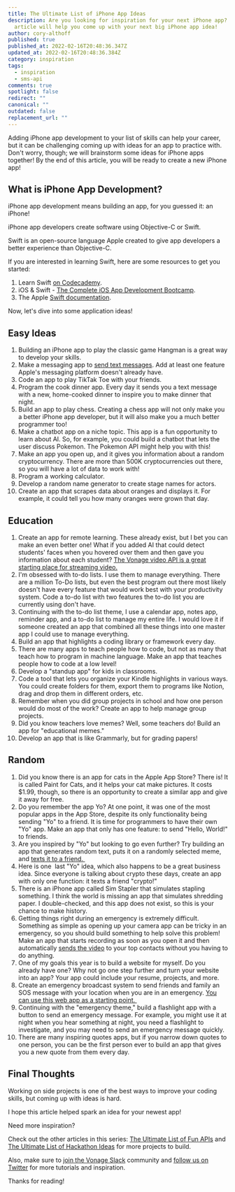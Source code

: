 ```yaml
---
title: The Ultimate List of iPhone App Ideas
description: Are you looking for inspiration for your next iPhone app? This
  article will help you come up with your next big iPhone app idea!
author: cory-althoff
published: true
published_at: 2022-02-16T20:48:36.347Z
updated_at: 2022-02-16T20:48:36.384Z
category: inspiration
tags:
  - inspiration
  - sms-api
comments: true
spotlight: false
redirect: ""
canonical: ""
outdated: false
replacement_url: ""
---
```

Adding iPhone app development to your list of skills can help your career, but it can be challenging coming up with ideas for an app to practice with. Don't worry, though; we will brainstorm some ideas for iPhone apps together! By the end of this article, you will be ready to create a new iPhone app! 

## What is iPhone App Development? 

iPhone app development means building an app, for you guessed it: an iPhone! 

iPhone app developers create software using Objective-C or Swift. 

Swift is an open-source language Apple created to give app developers a better experience than Objective-C. 

If you are interested in learning Swift, here are some resources to get you started:

1. Learn Swift [on Codecademy](https://www.codecademy.com/learn/learn-swift). 
2. iOS & Swift - [The Complete iOS App Development Bootcamp](https://www.udemy.com/course/ios-13-app-development-bootcamp/).
3. The Apple [Swift documentation](https://developer.apple.com/documentation/swift). 

Now, let's dive into some application ideas!

## Easy Ideas

1. Building an iPhone app to play the classic game Hangman is a great way to develop your skills. 
2. Make a messaging app to [send text messages](https://www.vonage.com/communications-apis/sms/developer/). Add at least one feature Apple's messaging platform doesn't already have. 
3. Code an app to play TikTak Toe with your friends. 
4. Program the cook dinner app. Every day it sends you a text message with a new, home-cooked dinner to inspire you to make dinner that night. 
5. Build an app to play chess. Creating a chess app will not only make you a better iPhone app developer, but it will also make you a much better programmer too!  
6. Make a chatbot app on a niche topic. This app is a fun opportunity to learn about AI. So, for example, you could build a chatbot that lets the user discuss Pokemon. The Pokemon API might help you with this!
7. Make an app you open up, and it gives you information about a random cryptocurrency. There are more than 500K cryptocurrencies out there, so you will have a lot of data to work with!
8. Program a working calculator. 
9. Develop a random name generator to create stage names for actors.
10. Create an app that scrapes data about oranges and displays it. For example, it could tell you how many oranges were grown that day. 

## Education

1. Create an app for remote learning. These already exist, but I bet you can make an even better one! What if you added AI that could detect students' faces when you hovered over them and then gave you information about each student? [The Vonage video API is a great starting place for streaming video.](https://www.vonage.com/communications-apis/video/)    
2. I'm obsessed with to-do lists. I use them to manage everything. There are a million To-Do lists, but even the best program out there most likely doesn't have every feature that would work best with your productivity system. Code a to-do list with two features the to-do list you are currently using don't have.  
3. Continuing with the to-do list theme, I use a calendar app, notes app, reminder app, and a to-do list to manage my entire life. I would love it if someone created an app that combined all these things into one master app I could use to manage everything.  
4. Build an app that highlights a coding library or framework every day. 
5. There are many apps to teach people how to code, but not as many that teach how to program in machine language. Make an app that teaches people how to code at a low level! 
6. Develop a "standup app" for kids in classrooms. 
7. Code a tool that lets you organize your Kindle highlights in various ways. You could create folders for them, export them to programs like Notion, drag and drop them in different orders, etc. 
8. Remember when you did group projects in school and how one person would do most of the work? Create an app to help manage group projects. 
9. Did you know teachers love memes? Well, some teachers do! Build an app for "educational memes." 
10. Develop an app that is like Grammarly, but for grading papers!

## Random

1. Did you know there is an app for cats in the Apple App Store? There is! It is called Paint for Cats, and it helps your cat make pictures. It costs $1.99, though, so there is an opportunity to create a similar app and give it away for free.
2. Do you remember the app Yo? At one point, it was one of the most popular apps in the App Store, despite its only functionality being sending "Yo" to a friend. It is time for programmers to have their own "Yo" app. Make an app that only has one feature: to send "Hello, World!" to friends. 
3. Are you inspired by "Yo" but looking to go even further? Try building an app that generates random text, puts it on a randomly selected meme, and [texts it to a friend. ](https://www.vonage.com/communications-apis/sms/)
4. Here is one  last "Yo" idea, which also happens to be a great business idea. Since everyone is talking about crypto these days, create an app with only one function: it texts a friend "crypto!"
5. There is an iPhone app called Sim Stapler that simulates stapling something. I think the world is missing an app that simulates shredding paper. I double-checked, and this app does not exist, so this is your chance to make history.  
6. Getting things right during an emergency is extremely difficult. Something as simple as opening up your camera app can be tricky in an emergency, so you should build something to help solve this problem! Make an app that starts recording as soon as you open it and then automatically [sends the video](https://www.vonage.com/communications-apis/video/) to your top contacts without you having to do anything. 
7. One of my goals this year is to build a website for myself. Do you already have one? Why not go one step further and turn your website into an app? Your app could include your resume, projects, and more. 
8. Create an emergency broadcast system to send friends and family an SOS message with your location when you are in an emergency. [You can use this web app as a starting point. ](https://learn.vonage.com/blog/2022/02/10/create-an-emergency-broadcast-system-with-vonage-node-and-mongodb/)
9. Continuing with the "emergency theme," build a flashlight app with a button to send an emergency message. For example, you might use it at night when you hear something at night, you need a flashlight to investigate, and you may need to send an emergency message quickly.
10. There are many inspiring quotes apps, but if you narrow down quotes to one person, you can be the first person ever to build an app that gives you a new quote from them every day. 

## Final Thoughts

Working on side projects is one of the best ways to improve your coding skills, but coming up with ideas is hard. 

I hope this article helped spark an idea for your newest app!

Need more inspiration? 

Check out the other articles in this series: [The Ultimate List of Fun APIs](https://learn.vonage.com/blog/2021/03/15/the-ultimate-list-of-fun-apis-for-your-next-coding-project/) and [The Ultimate List of Hackathon Ideas](https://learn.vonage.com/blog/2021/10/27/31-hackathon-ideas-for-your-next-marathon-coding-event/) for more projects to build. 

Also, make sure to [join the Vonage Slack](https://developer.vonage.com/community/slack) community and [follow us on Twitter](https://twitter.com/VonageDev) for more tutorials and inspiration. 

Thanks for reading!